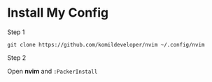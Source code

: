# Install My Config

Step 1

```
git clone https://github.com/komildeveloper/nvim ~/.config/nvim
```

Step 2

Open **nvim** and `:PackerInstall`
